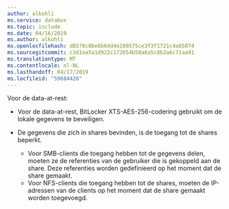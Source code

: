 ```yaml
---
author: alkohli
ms.service: databox
ms.topic: include
ms.date: 04/16/2019
ms.author: alkohli
ms.openlocfilehash: d8570c0be6b64d4e289575ce3f3f1721c4a65074
ms.sourcegitcommit: c3d1aa5a1d922c172654b50a6a5c8b2a6c71aa91
ms.translationtype: MT
ms.contentlocale: nl-NL
ms.lasthandoff: 04/17/2019
ms.locfileid: "59684428"
---
```

Voor de data-at-rest:

- Voor de data-at-rest, BitLocker XTS-AES-256-codering gebruikt om de lokale gegevens te beveiligen.
- De gegevens die zich in shares bevinden, is de toegang tot de shares beperkt.

    - Voor SMB-clients die toegang hebben tot de gegevens delen, moeten ze de referenties van de gebruiker die is gekoppeld aan de share. Deze referenties worden gedefinieerd op het moment dat de share gemaakt.
    - Voor NFS-clients die toegang hebben tot de shares, moeten de IP-adressen van de clients op het moment dat de share gemaakt worden toegevoegd.
